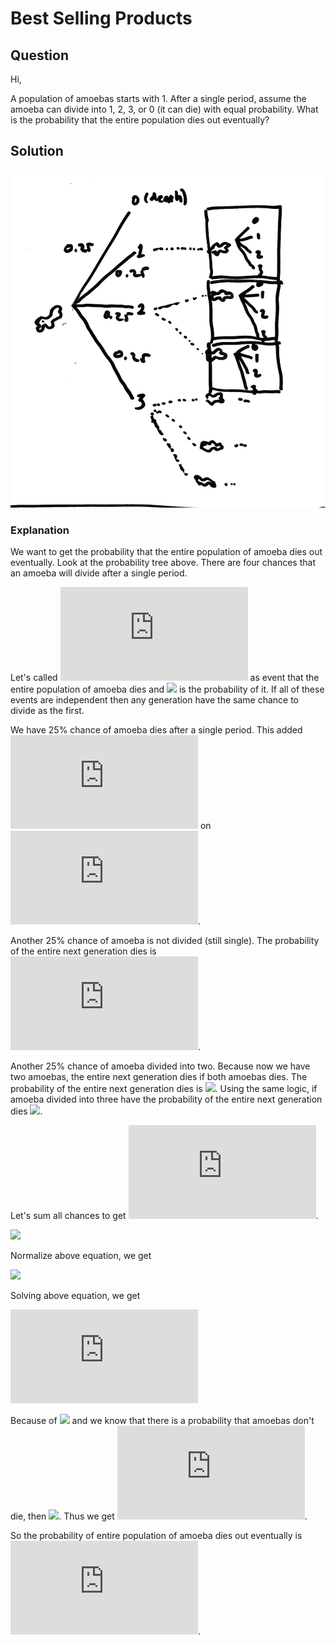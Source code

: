 # Best Selling Products

## Question

Hi,

A population of amoebas starts with 1. After a single period, assume the amoeba can divide into 1, 2, 3, or 0 (it can die) with equal probability. What is the probability that the entire population dies out eventually?


## Solution

![Probability Tree](./prob_tree.jpeg)

### Explanation

We want to get the probability that the entire population of amoeba dies out eventually. Look at the probability tree above. There are four chances that an amoeba will divide after a single period.

Let's called ![](https://latex.codecogs.com/svg.latex?X) as event that the entire population of amoeba dies and ![](https://latex.codecogs.com/svg.latex?P(X)=p,where&space;0\leq&space;p\leq&space;1) is the probability of it. If all of these events are independent then any generation have the same chance to divide as the first.

We have 25% chance of amoeba dies after a single period. This added ![](https://latex.codecogs.com/svg.latex?0.25) on ![](https://latex.codecogs.com/svg.latex?p).

Another 25% chance of amoeba is not divided (still single). The probability of the entire next generation dies is ![](https://latex.codecogs.com/svg.latex?0.25p).

Another 25% chance of amoeba divided into two. Because now we have two amoebas, the entire next generation dies if both amoebas dies. The probability of the entire next generation dies is ![](https://latex.codecogs.com/svg.latex?0.25p^2). Using the same logic, if amoeba divided into three have the probability of the entire next generation dies ![](https://latex.codecogs.com/svg.latex?0.25p^3).

Let's sum all chances to get ![](https://latex.codecogs.com/svg.latex?p).

![](https://latex.codecogs.com/svg.latex?p=0.25+0.25p+0.25p^2+0.25p^3)

Normalize above equation, we get

![](https://latex.codecogs.com/svg.latex?p^3+p^2-3p+1=0)

Solving above equation, we get

![](https://latex.codecogs.com/svg.latex?p=1,p=-2.414,or&space;p=0.414)

Because of ![](https://latex.codecogs.com/svg.latex?0\leq&space;p\leq&space;1) and we know that there is a probability that amoebas don't die, then ![](https://latex.codecogs.com/svg.latex?p<0). Thus we get ![](https://latex.codecogs.com/svg.latex?p=0.414).

So the probability of entire population of amoeba dies out eventually is ![](https://latex.codecogs.com/svg.latex?0.414).
